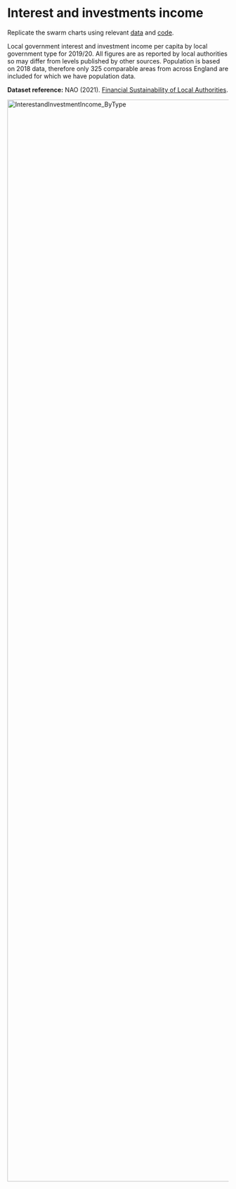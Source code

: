 # Interest and investments income

Replicate the swarm charts using relevant [data](https://github.com/CaitHRobinson/councillorsatthecasino/blob/main/interestandinvestmentincome/InterestandInvestmentIncome_byType.csv) and [code](https://github.com/CaitHRobinson/councillorsatthecasino/blob/main/interestandinvestmentincome/income.R).

Local government interest and investment income per capita by local government type for 2019/20. All figures are as reported by local authorities so may differ from levels published by other sources. Population is based on 2018 data, therefore only 325 comparable areas from across England are included for which we have population data.

**Dataset reference:** NAO (2021). [Financial Sustainability of Local Authorities](https://www.nao.org.uk/other/financial-sustainability-of-local-authorities-visualisation-update/).

<img width="2456" alt="InterestandInvestmentIncome_ByType" src="https://user-images.githubusercontent.com/57355504/158358635-e3bc50a1-e36b-4f98-8e68-df7f10c9a9f4.png">

